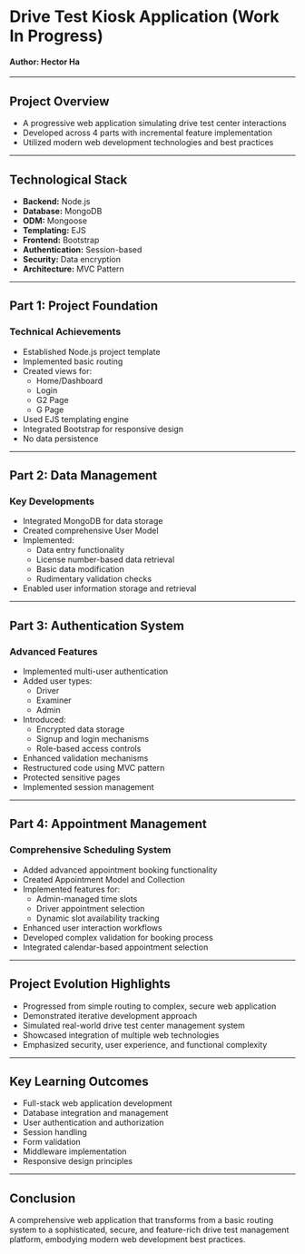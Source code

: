 # Drive Test Kiosk Application (Work In Progress)
#### Author: **Hector Ha**
---

## Project Overview
- A progressive web application simulating drive test center interactions
- Developed across 4 parts with incremental feature implementation
- Utilized modern web development technologies and best practices

---

## Technological Stack
- **Backend:** Node.js
- **Database:** MongoDB
- **ODM:** Mongoose
- **Templating:** EJS
- **Frontend:** Bootstrap
- **Authentication:** Session-based
- **Security:** Data encryption
- **Architecture:** MVC Pattern

---

## Part 1: Project Foundation
### Technical Achievements
- Established Node.js project template
- Implemented basic routing
- Created views for:
  * Home/Dashboard
  * Login
  * G2 Page
  * G Page
- Used EJS templating engine
- Integrated Bootstrap for responsive design
- No data persistence

---

## Part 2: Data Management
### Key Developments
- Integrated MongoDB for data storage
- Created comprehensive User Model
- Implemented:
  * Data entry functionality
  * License number-based data retrieval
  * Basic data modification
  * Rudimentary validation checks
- Enabled user information storage and retrieval

---

## Part 3: Authentication System
### Advanced Features
- Implemented multi-user authentication
- Added user types:
  * Driver
  * Examiner
  * Admin
- Introduced:
  * Encrypted data storage
  * Signup and login mechanisms
  * Role-based access controls
- Enhanced validation mechanisms
- Restructured code using MVC pattern
- Protected sensitive pages
- Implemented session management

---

## Part 4: Appointment Management
### Comprehensive Scheduling System
- Added advanced appointment booking functionality
- Created Appointment Model and Collection
- Implemented features for:
  * Admin-managed time slots
  * Driver appointment selection
  * Dynamic slot availability tracking
- Enhanced user interaction workflows
- Developed complex validation for booking process
- Integrated calendar-based appointment selection

---

## Project Evolution Highlights
- Progressed from simple routing to complex, secure web application
- Demonstrated iterative development approach
- Simulated real-world drive test center management system
- Showcased integration of multiple web technologies
- Emphasized security, user experience, and functional complexity

---

## Key Learning Outcomes
- Full-stack web application development
- Database integration and management
- User authentication and authorization
- Session handling
- Form validation
- Middleware implementation
- Responsive design principles

---

## Conclusion
A comprehensive web application that transforms from a basic routing system to a sophisticated, secure, and feature-rich drive test management platform, embodying modern web development best practices.
